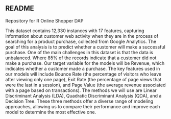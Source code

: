 ## README

Repository for R Online Shopper DAP

This dataset contains 12,330 instances with 17 features, capturing information about customer web activity when they are in the process of searching for a product purchase, collected from Google Analytics. The goal of this analysis is to predict whether a customer will make a successful purchase. One of the main challenges in this dataset is that the data is unbalanced. Where 85% of the records indicate that a customer did not make a purchase.
Our target variable for the models will be Revenue, which indicates whether a customer made a purchase. The key features used in our models will include Bounce Rate (the percentage of visitors who leave after viewing only one page), Exit Rate (the percentage of page views that were the last in a session), and Page Value (the average revenue associated with a page based on transactions).
The methods we will use are Linear Discriminant Analysis (LDA), Quadratic Discriminant Analysis (QDA), and a Decision Tree. These three methods offer a diverse range of modeling approaches, allowing us to compare their performance and improve each model to determine the most effective one.

##
